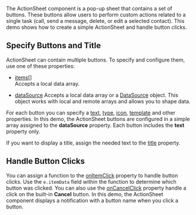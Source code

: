 The ActionSheet component is a pop-up sheet that contains a set of buttons. These buttons allow users to perform custom actions related to a single task (call, send a message, delete, or edit a selected contact). This demo shows how to create a simple ActionSheet and handle button clicks.

## Specify Buttons and Title

ActionSheet can contain multiple buttons. To specify and configure them, use one of these properties:

- [items[]](/Documentation/ApiReference/UI_Components/dxActionSheet/Configuration/items/)     
Accepts a local data array.

- [dataSource](/Documentation/ApiReference/UI_Components/dxActionSheet/Configuration/#dataSource)
Accepts a local data array or a [DataSource](/Documentation/ApiReference/Data_Layer/DataSource/) object. This object works with local and remote arrays and allows you to shape data. 

For each button you can specify a [text](/Documentation/ApiReference/UI_Components/dxActionSheet/Configuration/items/#text), [type](/Documentation/ApiReference/UI_Components/dxActionSheet/Configuration/items/#type), [icon](/Documentation/ApiReference/UI_Components/dxActionSheet/Configuration/items/#icon), [template](/Documentation/ApiReference/UI_Components/dxActionSheet/Configuration/items/#template) and other properties. In this demo, the ActionSheet buttons are configured in a simple array assigned to the **dataSource** property. Each button includes the **text** property only.

If you want to display a title, assign the needed text to the [title](/Documentation/ApiReference/UI_Components/dxActionSheet/Configuration/#title) property.

## Handle Button Clicks

You can assign a function to the [onItemClick](/Documentation/ApiReference/UI_Components/dxActionSheet/Configuration/#onItemClick) property to handle button clicks. Use the `e.itemData` field within the function to determine which button was clicked. You can also use the [onCancelClick](/Documentation/ApiReference/UI_Components/dxActionSheet/Configuration/#onCancelClick) property handle a click on the built-in **Cancel** button. In this demo, the ActionSheet component displays a notification with a button name when you click a button. 
